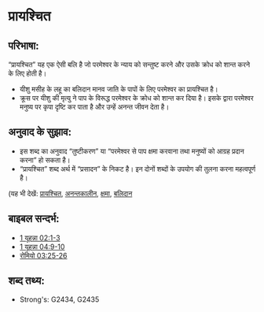 # प्रायश्चित #

## परिभाषा: ##

“प्रायश्चित” यह एक ऐसी बलि है जो परमेश्वर के न्याय को सन्तुष्ट करने और उसके क्रोध को शान्त करने के लिए होती है।

* यीशु मसीह के लहू का बलिदान मानव जाति के पापों के लिए परमेश्वर का प्रायश्चित है।
* क्रूस पर यीशु की मृत्यु ने पाप के विरूद्ध परमेश्वर के क्रोध को शान्त कर दिया है। इसके द्वारा परमेश्वर मनुष्य पर कृपा दृष्टि कर पाता है और उन्हें अनन्त जीवन देता है।

## अनुवाद के सुझाव: ##

* इस शब्द का अनुवाद “तुष्टीकरण” या “परमेश्वर से पाप क्षमा करवाना तथा मनुष्यों को आग्रह प्रदान करना” हो सकता है।
* “प्रायश्चित” शब्द अर्थ में “प्रसादन” के निकट है। इन दोनों शब्दों के उपयोग की तुलना करना महत्वपूर्ण है।

(यह भी देखें: [प्रायश्चित](../kt/atonement.md), [अनन्तकालीन](../kt/eternity.md), [क्षमा](../kt/forgive.md), [बलिदान](../other/sacrifice.md)

## बाइबल सन्दर्भ: ##

* [1 यूहन्ना 02:1-3](rc://hi/tn/help/1jn/02/01)
* [1 यूहन्ना 04:9-10](rc://hi/tn/help/1jn/04/09)
* [रोमियो 03:25-26](rc://hi/tn/help/rom/03/25)

## शब्द तथ्य: ##

* Strong's: G2434, G2435
